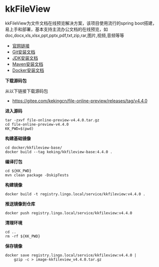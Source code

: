 # kkFileView

kkFileView为文件文档在线预览解决方案，该项目使用流行的spring boot搭建，易上手和部署，基本支持主流办公文档的在线预览，如doc,docx,xls,xlsx,ppt,pptx,pdf,txt,zip,rar,图片,视频,音频等等

- [官网链接](https://www.kkview.cn/zh-cn/index.html)
- [Git安装文档](/work/service/git/v2.49.0/)
- [JDK安装文档](/work/service/openjdk/openjdk21/)
- [Maven安装文档](/work/service/maven/v3.9.9/)
- [Docker安装文档](/work/docker/deploy/v27.3.1/)



**下载源码包**

从以下链接下载源码包

- https://gitee.com/kekingcn/file-online-preview/releases/tag/v4.4.0

**进入源码**

```
tar -zxvf file-online-preview-v4.4.0.tar.gz
cd file-online-preview-v4.4.0
KK_PWD=$(pwd)
```

**构建基础镜像**

```
cd docker/kkfileview-base/
docker build --tag keking/kkfileview-base:4.4.0 .
```

**编译打包**

```
cd ${KK_PWD}
mvn clean package -DskipTests
```

**构建镜像**

```
docker build -t registry.lingo.local/service/kkfileview:v4.4.0 .
```

**推送镜像到仓库**

```
docker push registry.lingo.local/service/kkfileview:v4.4.0
```

**清理环境**

```
cd ..
rm -rf ${KK_PWD}
```

**保存镜像**

```
docker save registry.lingo.local/service/kkfileview:v4.4.0 |
    gzip -c > image-kkfileview_v4.4.0.tar.gz
```

